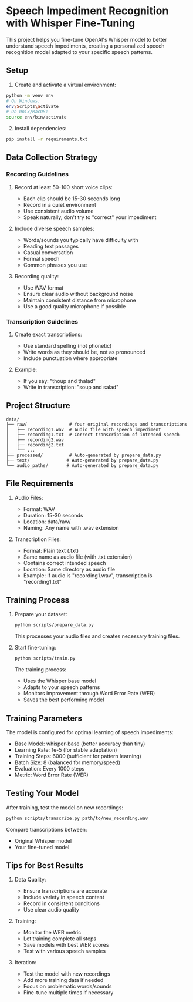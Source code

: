 # Speech Impediment Recognition with Whisper Fine-Tuning

This project helps you fine-tune OpenAI's Whisper model to better understand speech impediments, creating a personalized speech recognition model adapted to your specific speech patterns.

## Setup

1. Create and activate a virtual environment:

```bash
python -m venv env
# On Windows:
env\Scripts\activate
# On Unix/MacOS:
source env/bin/activate
```

2. Install dependencies:

```bash
pip install -r requirements.txt
```

## Data Collection Strategy

### Recording Guidelines

1. Record at least 50-100 short voice clips:

   - Each clip should be 15-30 seconds long
   - Record in a quiet environment
   - Use consistent audio volume
   - Speak naturally, don't try to "correct" your impediment

2. Include diverse speech samples:

   - Words/sounds you typically have difficulty with
   - Reading text passages
   - Casual conversation
   - Formal speech
   - Common phrases you use

3. Recording quality:
   - Use WAV format
   - Ensure clear audio without background noise
   - Maintain consistent distance from microphone
   - Use a good quality microphone if possible

### Transcription Guidelines

1. Create exact transcriptions:

   - Use standard spelling (not phonetic)
   - Write words as they should be, not as pronounced
   - Include punctuation where appropriate

2. Example:
   - If you say: "thoup and thalad"
   - Write in transcription: "soup and salad"

## Project Structure

```
data/
├── raw/                # Your original recordings and transcriptions
│   ├── recording1.wav  # Audio file with speech impediment
│   ├── recording1.txt  # Correct transcription of intended speech
│   ├── recording2.wav
│   ├── recording2.txt
│   └── ...
├── processed/          # Auto-generated by prepare_data.py
├── text/              # Auto-generated by prepare_data.py
└── audio_paths/       # Auto-generated by prepare_data.py
```

## File Requirements

1. Audio Files:

   - Format: WAV
   - Duration: 15-30 seconds
   - Location: data/raw/
   - Naming: Any name with .wav extension

2. Transcription Files:
   - Format: Plain text (.txt)
   - Same name as audio file (with .txt extension)
   - Contains correct intended speech
   - Location: Same directory as audio file
   - Example: If audio is "recording1.wav", transcription is "recording1.txt"

## Training Process

1. Prepare your dataset:

   ```bash
   python scripts/prepare_data.py
   ```

   This processes your audio files and creates necessary training files.

2. Start fine-tuning:
   ```bash
   python scripts/train.py
   ```
   The training process:
   - Uses the Whisper base model
   - Adapts to your speech patterns
   - Monitors improvement through Word Error Rate (WER)
   - Saves the best performing model

## Training Parameters

The model is configured for optimal learning of speech impediments:

- Base Model: whisper-base (better accuracy than tiny)
- Learning Rate: 1e-5 (for stable adaptation)
- Training Steps: 6000 (sufficient for pattern learning)
- Batch Size: 8 (balanced for memory/speed)
- Evaluation: Every 1000 steps
- Metric: Word Error Rate (WER)

## Testing Your Model

After training, test the model on new recordings:

```bash
python scripts/transcribe.py path/to/new_recording.wav
```

Compare transcriptions between:

- Original Whisper model
- Your fine-tuned model

## Tips for Best Results

1. Data Quality:

   - Ensure transcriptions are accurate
   - Include variety in speech content
   - Record in consistent conditions
   - Use clear audio quality

2. Training:

   - Monitor the WER metric
   - Let training complete all steps
   - Save models with best WER scores
   - Test with various speech samples

3. Iteration:
   - Test the model with new recordings
   - Add more training data if needed
   - Focus on problematic words/sounds
   - Fine-tune multiple times if necessary
